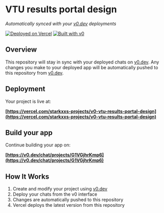 # VTU results portal design

*Automatically synced with your [v0.dev](https://v0.dev) deployments*

[![Deployed on Vercel](https://img.shields.io/badge/Deployed%20on-Vercel-black?style=for-the-badge&logo=vercel)](https://vercel.com/starkxxs-projects/v0-vtu-results-portal-design)
[![Built with v0](https://img.shields.io/badge/Built%20with-v0.dev-black?style=for-the-badge)](https://v0.dev/chat/projects/G1VGjhrKmp6)

## Overview

This repository will stay in sync with your deployed chats on [v0.dev](https://v0.dev).
Any changes you make to your deployed app will be automatically pushed to this repository from [v0.dev](https://v0.dev).

## Deployment

Your project is live at:

**[https://vercel.com/starkxxs-projects/v0-vtu-results-portal-design](https://vercel.com/starkxxs-projects/v0-vtu-results-portal-design)**

## Build your app

Continue building your app on:

**[https://v0.dev/chat/projects/G1VGjhrKmp6](https://v0.dev/chat/projects/G1VGjhrKmp6)**

## How It Works

1. Create and modify your project using [v0.dev](https://v0.dev)
2. Deploy your chats from the v0 interface
3. Changes are automatically pushed to this repository
4. Vercel deploys the latest version from this repository